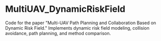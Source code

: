 # MultiUAV_DynamicRiskField
Code for the paper "Multi-UAV Path Planning and Collaboration Based on Dynamic Risk Field." Implements dynamic risk field modeling, collision avoidance, path planning, and method comparison.
